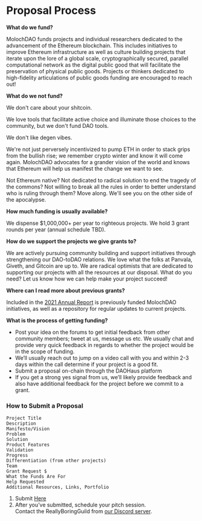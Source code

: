 # Proposal Process

**What do we fund?**

MolochDAO funds projects and individual researchers dedicated to the advancement of the Ethereum blockchain. This includes initiatives to improve Ethereum infrastructure as well as culture building projects that iterate upon the lore of a global scale, cryptographically secured, parallel computational network as the digital public good that will facilitate the preservation of physical public goods. Projects or thinkers dedicated to high-fidelity articulations of public goods funding are encouraged to reach out!

**What do we not fund?**

We don't care about your shitcoin.&#x20;

We love tools that facilitate active choice and illuminate those choices to the community, but we don't fund DAO tools.&#x20;

We don't like degen vibes.&#x20;

We're not just perversely incentivized to pump ETH in order to stack grips from the bullish rise; we remember crypto winter and know it will come again. MolochDAO advocates for a grander vision of the world and knows that Ethereum will help us manifest the change we want to see.&#x20;

Not Ethereum native? Not dedicated to radical solution to end the tragedy of the commons? Not willing to break all the rules in order to better understand who is ruling through them? Move along. We'll see you on the other side of the apocalypse.

**How much funding is usually available?**

We dispense $1,000,000+ per year to righteous projects. We hold 3 grant rounds per year (annual schedule TBD).

**How do we support the projects we give grants to?**

We are actively pursuing community building and support initiatives through strengthening our DAO-toDAO relations. We love what the folks at Panvala, Giveth, and Gitcoin are up to. We are radical optimists that are dedicated to supporting our projects with all the resources at our disposal. What do you need? Let us know how we can help make your project succeed!

**Where can I read more about previous grants?**

Included in the [2021 Annual Report](https://molochdao.com/annual-report/) is previously funded MolochDAO initiatives, as well as a repository for regular updates to current projects.

**What is the process of getting funding?**

* Post your idea on the forums to get initial feedback from other community members; tweet at us, message us etc. We usually chat and provide very quick feedback in regards to whether the project would be in the scope of funding.
* We’ll usually reach out to jump on a video call with you and within 2-3 days within the call determine if your project is a good fit.
* Submit a proposal on-chain through the DAOHaus platform
* If you get a strong yes signal from us, we’ll likely provide feedback and also have additional feedback for the project before we commit to a grant.

### How to Submit a Proposal

```
Project Title
Description
Manifesto/Vision
Problem
Solution
Product Features
Validation
Progress
Differentiation (from other projects)
Team
Grant Request $
What the Funds Are For
Help Requested
Additional Resources, Links, Portfolio
```

1. Submit [Here](https://forum.daohaus.club/c/moloch-rises)
2. After you’ve submitted, schedule your pitch session.\
   Contact the ReallyBoringGuild from [our Discord server](https://discord.gg/cqEjCfdJ).
